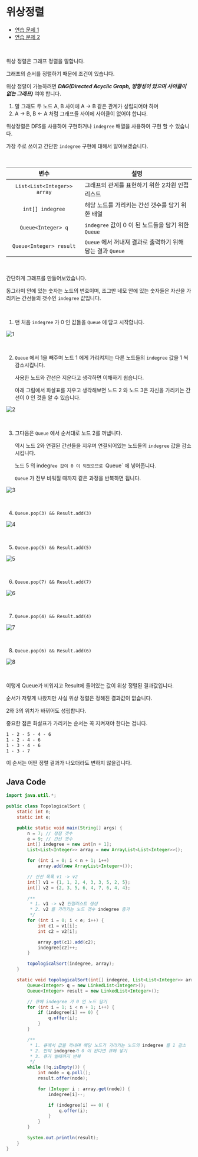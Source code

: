 # 위상정렬

- [연습 문제 1](https://bcp0109.tistory.com/22)
- [연습 문제 2](https://bcp0109.tistory.com/23)

<br>

위상 정렬은 그래프 정렬을 말합니다.

그래프의 순서를 정렬하기 때문에 조건이 있습니다.

위상 정렬이 가능하려면 **_DAG(Directed Acyclic Graph, 방향성이 있으며 사이클이 없는 그래프)_** 여야 합니다.

1. 말 그래도 두 노드 A, B 사이에 A -> B 같은 관계가 성립되어야 하며 
2. A -> B, B <- A 처럼 그래프들 사이에 사이클이 없어야 합니다.

위상정렬은 DFS를 사용하여 구현하거나 `indegree` 배열을 사용하여 구현 할 수 있습니다.

가장 주로 쓰이고 간단한 `indegree` 구현에 대해서 알아보겠습니다.

<br>

|변수|설명|
|:--:|---|
|`List<List<Integer>> array`|그래프의 관계를 표현하기 위한 2차원 인접 리스트|
|`int[] indegree`|해당 노드를 가리키는 간선 갯수를 담기 위한 배열|
|`Queue<Integer> q`|`indegree` 값이 0 이 된 노드들을 담기 위한 `Queue`|
|`Queue<Integer> result`|`Queue` 에서 꺼내져 결과로 출력하기 위해 담는 결과 `Queue`|

<br>

간단하게 그래프를 만들어보았습니다. 

동그라미 안에 있는 숫자는 노드의 번호이며, 조그만 네모 안에 있는 숫자들은 자신을 가리키는 간선들의 갯수인 `indegree` 값입니다.

<br>

1. 맨 처음 `indegree` 가 0 인 값들을 `Queue` 에 담고 시작합니다.

![1](./image/topological_srot_1.png)

<br>

2. `Queue` 에서 1을 빼주며 노드 1 에게 가리켜지는 다른 노드들의 `indegree` 값을 1 씩 감소시킵니다.

    사용한 노드와 간선은 지운다고 생각하면 이해하기 쉽습니다.

    아래 그림에서 화살표를 지우고 생각해보면 노드 2 와 노드 3은 자신을 가리키는 간선이 0 인 것을 알 수 있습니다.

![2](./image/topological_srot_2.png)

<br>

3. 그다음은 `Queue` 에서 순서대로 노드 2를 꺼냅니다.

    역시 노드 2와 연결된 간선들을 지우며 연결되어있는 노드들의 `indegree` 값을 감소시킵니다.

    노드 5 의 indegr`ee 값이 0 이 되었으므로 `Queue` 에 넣어줍니다.

    `Queue` 가 전부 비워질 때까지 같은 과정을 반복하면 됩니다.

![3](./image/topological_srot_3.png)

<br>

4. `Queue.pop(3) && Result.add(3)`

![4](./image/topological_srot_4.png)

<br>

5. `Queue.pop(5) && Result.add(5)`

![5](./image/topological_srot_5.png)

<br>

6. `Queue.pop(7) && Result.add(7)`

![6](./image/topological_srot_6.png)

<br>

7. `Queue.pop(4) && Result.add(4)`

![7](./image/topological_srot_7.png)

<br>

8. `Queue.pop(6) && Result.add(6)`

![8](./image/topological_srot_8.png)

<br>

이렇게 Queue가 비워지고 Result에 들어있는 값이 위상 정렬된 결과값입니다.

순서가 저렇게 나왔지만 사실 위상 정렬은 정해진 결과값이 없습니다.

2와 3의 위치가 바뀌어도 성립합니다.

중요한 점은 화살표가 가리키는 순서는 꼭 지켜져야 한다는 겁니다.

```html
1 - 2 - 5 - 4 - 6
1 - 2 - 4 - 6
1 - 3 - 4 - 6
1 - 3 - 7
```

이 순서는 어떤 정렬 결과가 나오더라도 변하지 않을겁니다.


## Java Code
```java
import java.util.*;

public class TopologicalSort {
    static int n;
    static int e;

    public static void main(String[] args) {
        n = 7; // 정점 갯수
        e = 9; // 간선 갯수
        int[] indegree = new int[n + 1];
        List<List<Integer>> array = new ArrayList<List<Integer>>();

        for (int i = 0; i < n + 1; i++)
            array.add(new ArrayList<Integer>());

        // 간선 목록 v1 -> v2
        int[] v1 = {1, 1, 2, 4, 3, 3, 5, 2, 5};
        int[] v2 = {2, 3, 5, 6, 4, 7, 6, 4, 4};

        /**
         * 1. v1 -> v2 인접리스트 생성
         * 2. v2 를 가리키는 노드 갯수 indegree 증가
         */
        for (int i = 0; i < e; i++) {
            int c1 = v1[i];
            int c2 = v2[i];

            array.get(c1).add(c2);
            indegree[c2]++;
        }

        topologicalSort(indegree, array);
    }

    static void topologicalSort(int[] indegree, List<List<Integer>> array) {
        Queue<Integer> q = new LinkedList<Integer>();
        Queue<Integer> result = new LinkedList<Integer>();

        // 큐에 indegree 가 0 인 노드 담기
        for (int i = 1; i < n + 1; i++) {
            if (indegree[i] == 0) {
                q.offer(i);
            }
        }

        /**
         * 1. 큐에서 값을 꺼내며 해당 노드가 가리키는 노드의 indegree 를 1 감소
         * 2. 만약 indegree가 0 이 된다면 큐에 넣기
         * 3. 큐가 빌때까지 반복
         */
        while (!q.isEmpty()) {
            int node = q.poll();
            result.offer(node);

            for (Integer i : array.get(node)) {
                indegree[i]--;

                if (indegree[i] == 0) {
                    q.offer(i);
                }
            }
        }

        System.out.println(result);
    }
}
```